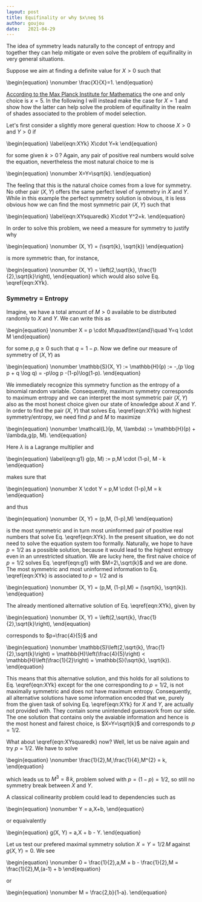 ```yaml
---
layout: post
title: Equifinality or why $x\neq 5$
author: goujou
date:   2021-04-29
---
```

The idea of symmetry leads naturally to the concept of entropy and together they can help mitigate or even solve the problem of equifinality in very general situations.

Suppose we aim at finding a definite value for $X>0$ such that

\begin{equation}
    \nonumber
    \frac{X}{X}=1.
\end{equation}

[According to the Max Planck Institute for Mathematics](https://www.der-postillon.com/2012/08/mathemuffel-erleichtert-wert-von-x-ein.html) the one and only choice is $x=5$.
In the following I will instead make the case for $X=1$ and show how the latter can help solve the problem of equifinality in the realm of shades associated to the problem of model selection.

Let's first consider a slightly more general question:
How to choose $X>0$ and $Y>0$ if 

\begin{equation}
    \label{eqn:XYk}
    X\cdot Y=k
\end{equation}

for some given $k>0\,$?
Again, any pair of positive real numbers would solve the equation, nevertheless the most natural choice to me is

\begin{equation}
    \nonumber
    X=Y=\sqrt{k}.
\end{equation}

The feeling that this is the natural choice comes from a love for symmetry.
No other pair $(X, Y)$ offers the same perfect level of symmetry in $X$ and $Y$.
While in this example the perfect symmetry solution is obvious, it is less obvious how we can find the most symmetric pair $(X, Y)$ such that

\begin{equation}
    \label{eqn:XYsquaredk}
    X\cdot Y^2=k.
\end{equation}

In order to solve this problem, we need a measure for symmetry to justify why

\begin{equation}
    \nonumber
    (X, Y) = (\sqrt{k}, \sqrt{k})
\end{equation}

is more symmetric than, for instance,

\begin{equation}
    \nonumber
    (X, Y) = \left(2\,\sqrt{k}, \frac{1}{2}\,\sqrt{k}\right),
\end{equation}
which would also solve Eq. \eqref{eqn:XYk}.

### Symmetry = Entropy

Imagine, we have a total amount of $M>0$ available to be distributed randomly to $X$ and $Y$.
We can write this as

\begin{equation}
    \nonumber
    X = p \cdot M\quad\text{and}\quad Y=q \cdot M
\end{equation}

for some $p,q \geq 0$ such that $q=1-p$.
Now we define our measure of symmetry of $(X, Y$) as

\begin{equation}
    \nonumber
    \mathbb{S}(X, Y) := \mathbb{H}(p) := -\,(p \log p + q \log q) = -p\log p -(1-p)\log(1-p).
\end{equation}

We immediately recognize this symmetry function as the entropy of a binomial random variable.
Consequently, maximum symmetry corresponds to maximum entropy and we can interpret the most symmetric pair $(X, Y)$ also as the most honest choice given our state of knowledge about $X$ and $Y$.
In order to find the pair $(X, Y$) that solves Eq. \eqref{eqn:XYk} with highest symmetry/entropy, we need find $p$ and $M$ to maximize

\begin{equation} 
    \nonumber
    \mathcal{L}(p, M, \lambda) := \mathbb{H}(p) + \lambda\,g(p, M).
\end{equation}

Here $\lambda$ is a Lagrange multiplier and

\begin{equation}
    \label{eqn:g1}
    g(p, M) := p\,M \cdot (1-p)\, M - k
\end{equation}

makes sure that

\begin{equation}
    \nonumber
    X \cdot Y = p\,M \cdot (1-p)\,M = k
\end{equation}

and thus

\begin{equation}
    \nonumber
    (X, Y) = (p\,M, (1-p)\,M)
\end{equation}

is the most symmetric and in turn most uninformed pair of positive real numbers that solve Eq. \eqref{eqn:XYk}.
In the present situation, we do not need to solve the equation system too formally.
Naturally, we hope to have $p=1/2$ as a possible solution, because it would lead to the highest entropy even in an unrestricted situation.
We are lucky here, the first naive choice of $p=1/2$ solves Eq. \eqref{eqn:g1} with $M=2\,\sqrt{k}$ and we are done.
The most symmetric and most uninformed information to Eq. \eqref{eqn:XYk} is associated to $p=1/2$ and is

\begin{equation}
    \nonumber
    (X, Y) = (p\,M, (1-p)\,M) = (\sqrt{k}, \sqrt{k}).
\end{equation}

The already mentioned alternative solution of Eq. \eqref{eqn:XYk}, given by

\begin{equation}
    \nonumber
    (X, Y) = \left(2\,\sqrt{k}, \frac{1}{2}\,\sqrt{k}\right),
\end{equation}

corresponds to $p=\frac{4}{5}$ and 

\begin{equation}
    \nonumber
    \mathbb{S}\left(2\,\sqrt{k}, \frac{1}{2}\,\sqrt{k}\right)
    = \mathbb{H}\left(\frac{4}{5}\right) 
    < \mathbb{H}\left(\frac{1}{2}\right)
    = \mathbb{S}(\sqrt{k}, \sqrt{k}).
\end{equation}

This means that this alternative solution, and this holds for all solutions to Eq. \eqref{eqn:XYk} except for the one corresponding to $p=1/2$, is not maximally symmetric and does not have maximum entropy.
Consequently, all alternative solutions have some information encoded that we, purely from the given task of solving Eq. \eqref{eqn:XYk} for $X$ and $Y$, are actually not provided with.
They contain some unintended guesswork from our side.
The one solution that contains only the avaiable information and hence is the most honest and fairest choice, is $X=Y=\sqrt{k}$ and corresponds to $p=1/2$.

What about \eqref{eqn:XYsquaredk} now? Well, let us be naive again and try $p=1/2$.
We have to solve

\begin{equation}
    \nonumber
    \frac{1}{2}\,M\,\frac{1}{4}\,M^{2} = k,
\end{equation}

which leads us to $M^{3} = 8\,k$, problem solved with $p=(1-p)=1/2$, so still no symmetry break between $X$ and $Y$.

A classical collinearity problem could lead to dependencies such as

\begin{equation}
    \nonumber
    Y = a\,X+b,
\end{equation}

or equaivalently

\begin{equation}
    g(X, Y) =  a\,X + b - Y.
\end{equation}

Let us test our prefered maximal symmetry solution $X=Y=1/2\,M$ against $g(X, Y)=0$.
We see

\begin{equation}
    \nonumber
    0 = \frac{1}{2}\,a\,M + b - \frac{1}{2}\,M = \frac{1}{2}\,M\,(a-1) + b
\end{equation}

or

\begin{equation}
    \nonumber
    M = \frac{2\,b}{1-a}.
\end{equation}


<!--
### Symmetry = Entropy

Imagine, we have a total amount of $M>0$ available to be distributed randomly to $X$ and $Y$.
We can write this as

\begin{equation}
    \nonumber
    X = p_1 \cdot M\quad\text{and}\quad Y=p_2 \cdot M
\end{equation}

for some $p_i \geq 0$ such that $\sum_i p_i=1$.
Now we define our measure of symmetry of $(X, Y$) as

\begin{equation}
    \nonumber
    \mathbb{S}(X, Y) := \mathbb{H}(\vec{p}) := -\sum_i p_i \cdot \log p_i,\quad \vec{p} = (p_i)_{i}.
\end{equation}

We immediately recognize this symmetry function as the entropy of a binomial random variable.
Consequently, maximum symmetry corresponds to maximum entropy and we can interpret the most symmetric pair $(X, Y)$ also as the most honest choice given our state of knowledge about $X$ and $Y$.
In order to find the pair $(X, Y$) that solves Eq. \eqref{eqn:XYk} with highest symmetry/entropy, we need find $\vec{p}$ such that

\begin{equation} 
    \nonumber
    \mathcal{L}(\vec{p}, M, \lambda) := \mathbb{H}(\vec{p}) + \lambda\,g(\vec{p}, M),
\end{equation}

becomes maximum.
Here $\lambda$ is a Lagrange multiplier and

\begin{equation}
    \nonumber
    g(\vec{p}, M) := p_1\,M \cdot p_2\, M - k
\end{equation}

makes sure that

\begin{equation}
    \nonumber
    X \cdot Y = p_1\,M \cdot p_2\,M = k
\end{equation}

and thus

\begin{equation}
    \nonumber
    (X, Y) = (p_1\,M, p_2\,M)
\end{equation}

is the most symmetric and in turn most uninformed pair of positive real numbers that solve Eq. \eqref{eqn:XYk}.
-->



